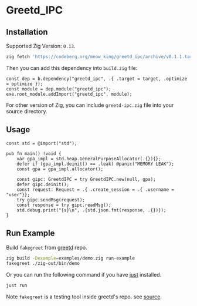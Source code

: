 # Greetd_IPC

## Installation

Supported Zig Version: `0.13`.

``` bash
zig fetch 'https://codeberg.org/meow_king/greetd_ipc/archive/v0.1.1.tar.gz' --save
```

Then you can add this dependency into `build.zig` file:

``` zig
const dep = b.dependency("greetd_ipc", .{ .target = target, .optimize = optimize });
const module = dep.module("greetd_ipc");
exe.root_module.addImport("greetd_ipc", module);
```

For other version of Zig, you can include `greetd-ipc.zig` file into
your source directory.

## Usage

``` zig
const std = @import("std");

pub fn main() !void {
    var gpa_impl = std.heap.GeneralPurposeAllocator(.{}){};
    defer if (gpa_impl.deinit() == .leak) @panic("MEMORY LEAK");
    const gpa = gpa_impl.allocator();

    const gipc: GreetdIPC = try GreetdIPC.new(null, gpa);
    defer gipc.deinit();
    const request: Request = .{ .create_session = .{ .username = "user"}};
    try gipc.sendMsg(request);
    const response = try gipc.readMsg();
    std.debug.print("{s}\n", .{std.json.fmt(response, .{})});
}
```

## Run Example

Build `fakegreet` from [greetd](https://git.sr.ht/~kennylevinsen/greetd)
repo.

``` bash
zig build -Dexample=examples/demo.zig run-example
fakegreet ./zig-out/bin/demo
```

Or you can run the following command if you have
[just](https://github.com/casey/just) installed.

``` bash
just run
```

Note `fakegreet` is a testing tool inside greetd's repo. see
[source](https://git.sr.ht/~kennylevinsen/greetd/tree/master/item/fakegreet/src/main.rs).
